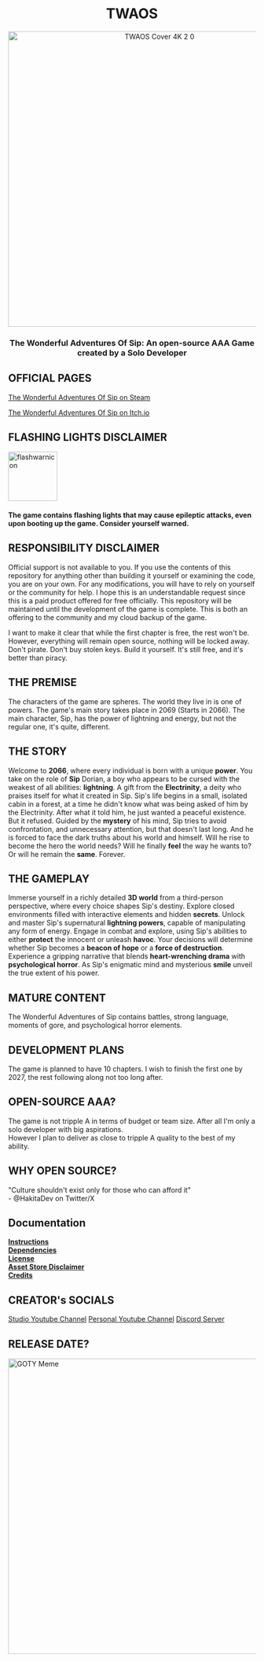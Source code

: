<div align="center">
  
# TWAOS

<img src="https://github.com/ItzELECTR0/TWAOS/assets/82042993/63cb79fb-e64a-4ac7-9db2-99afa955bde3" alt="TWAOS Cover 4K 2 0" width="600"/>

### The Wonderful Adventures Of Sip: An open-source AAA Game created by a Solo Developer

</div>

<div align="left">
  
## OFFICIAL PAGES

[The Wonderful Adventures Of Sip on Steam](https://store.steampowered.com/app/2231750/The_Wonderful_Adventures_Of_Sip/)

[The Wonderful Adventures Of Sip on Itch.io](https://electris.itch.io/twaos)

## FLASHING LIGHTS DISCLAIMER
  
<img src="https://github.com/ItzELECTR0/TWAOS/assets/82042993/43c154b2-ac4a-4afe-b8bc-239f66bb0f6f" alt="flashwarnicon" width="100"/>

#### The game contains flashing lights that may cause epileptic attacks, even upon booting up the game. Consider yourself warned.

## RESPONSIBILITY DISCLAIMER

Official support is not available to you. If you use the contents of this repository for anything other than building it yourself or examining the code, you are on your own. For any modifications, you will have to rely on yourself or the community for help. I hope this is an understandable request since this is a paid product offered for free officially. This repository will be maintained until the development of the game is complete. This is both an offering to the community and my cloud backup of the game.

<div>I want to make it clear that while the first chapter is free, the rest won't be.
<br>However, everything will remain open source, nothing will be locked away.
<br>Don't pirate. Don't buy stolen keys. Build it yourself. It's still free, and it's better than piracy.
</div>

##  THE PREMISE

The characters of the game are spheres. The world they live in is one of powers. The game's main story takes place in 2069 (Starts in 2066). The main character, Sip, has the power of lightning and energy, but not the regular one, it's quite, different.

## THE STORY

Welcome to <b>2066</b>, where every individual is born with a unique <b>power</b>.
You take on the role of <b>Sip</b> Dorian, a boy who appears to be cursed with the weakest of all abilities: <b>lightning</b>.
A gift from the <b>Electrinity</b>, a deity who praises itself for what it created in Sip.
Sip's life begins in a small, isolated cabin in a forest, at a time he didn't know what was being asked of him by the Electrinity.
After what it told him, he just wanted a peaceful existence. But it refused.
Guided by the <b>mystery</b> of his mind, Sip tries to avoid confrontation, and unnecessary attention, but that doesn't last long.
And he is forced to face the dark truths about his world and himself.
Will he rise to become the hero the world needs? Will he finally <b>feel</b> the way he wants to? Or will he remain the <b>same</b>. Forever.

## THE GAMEPLAY

Immerse yourself in a richly detailed <b>3D world</b> from a </b>third-person</b> perspective, where every </b>choice</b> shapes Sip's destiny.
Explore closed environments filled with interactive elements and hidden <b>secrets</b>.
Unlock and master Sip's supernatural <b>lightning powers</b>, capable of manipulating any form of </b>energy</b>.
Engage in combat and explore, using Sip's abilities to either <b>protect</b> the innocent or unleash <b>havoc</b>.
Your decisions will determine whether Sip becomes a <b>beacon of hope</b> or a <b>force of destruction</b>.
Experience a gripping narrative that blends <b>heart-wrenching drama</b> with <b>psychological horror</b>.
As Sip's enigmatic mind and mysterious <b>smile</b> unveil the true extent of his power. 

## MATURE CONTENT

The Wonderful Adventures of Sip contains battles, strong language, moments of gore, and psychological horror elements.

## DEVELOPMENT PLANS

The game is planned to have 10 chapters. I wish to finish the first one by 2027, the rest following along not too long after.

## OPEN-SOURCE AAA?

The game is not tripple A in terms of budget or team size. After all I'm only a solo developer with big aspirations.
<br> However I plan to deliver as close to tripple A quality to the best of my ability.

## WHY OPEN SOURCE?

"Culture shouldn't exist only for those who can afford it"
<br> - @HakitaDev on Twitter/X

## Documentation

**[Instructions](Documentation/INSTRUCTIONS.md)**
<br>**[Dependencies](Documentation/DEPENDENCIES.md)**
<br>**[License](LICENSE.md)**
<br>**[Asset Store Disclaimer](Documentation/ASSET-DISCLAIMER.md)**
<br>**[Credits](Documentation/CREDITS.md)**

## CREATOR's SOCIALS

[Studio Youtube Channel](https://www.youtube.com/@ELECTRIS)
[Personal Youtube Channel](https://www.youtube.com/@ELEC7RO)
[Discord Server](https://discord.gg/TgtCGKxbZr)

## RELEASE DATE?

<img src="https://github.com/user-attachments/assets/50c09c6e-8687-4ba5-9852-058418fc68ae" alt="GOTY Meme" width="600"/>

</div>
